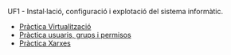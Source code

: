 UF1 - Instal·lació, configuració i explotació del sistema informàtic.

- [Pràctica Virtualització](https://htmlpreview.github.io/?https://github.com/hache2212/Portfoli/blob/main/Moduls/M01-SistemesInformatics/UF1/Pr%C3%A0ctica%20Virtualitzaci%C3%B3/Pr%C3%A0cticaVirtualitzaci%C3%B3.html)
- [Pràctica usuaris, grups i permisos](https://htmlpreview.github.io/?https://github.com/hache2212/Portfoli/blob/main/Moduls/M01-SistemesInformatics/UF1/Pr%C3%A0ctica%20usuaris%2C%20grups%20i%20permisos/Pr%C3%A0cticausuarisgrupsipermisos.html)
- [Pràctica Xarxes](https://htmlpreview.github.io/?https://github.com/hache2212/Portfoli/blob/main/Moduls/M01-SistemesInformatics/UF1/Pr%C3%A0ctica%20de%20xarxes/Pr%C3%A0cticadexarxes.html)
